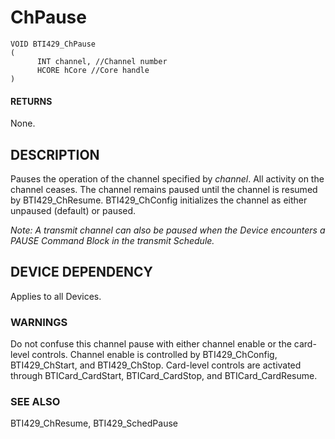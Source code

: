 # **ChPause**

```
VOID BTI429_ChPause
(
      INT channel, //Channel number
      HCORE hCore //Core handle
)
```
#### **RETURNS**

None.

## **DESCRIPTION**

Pauses the operation of the channel specified by *channel*. All activity on the channel ceases. The channel remains paused until the channel is resumed by BTI429\_ChResume. BTI429\_ChConfig initializes the channel as either unpaused (default) or paused.

*Note: A transmit channel can also be paused when the Device encounters a PAUSE Command Block in the transmit Schedule.*

## **DEVICE DEPENDENCY**

Applies to all Devices.

### **WARNINGS**

Do not confuse this channel pause with either channel enable or the card-level controls. Channel enable is controlled by BTI429\_ChConfig, BTI429\_ChStart, and BTI429\_ChStop. Card-level controls are activated through BTICard\_CardStart, BTICard\_CardStop, and BTICard\_CardResume.

### **SEE ALSO**

BTI429\_ChResume, BTI429\_SchedPause